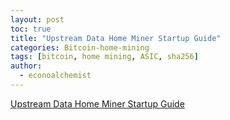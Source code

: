 ```yaml
---
layout: post
toc: true
title: "Upstream Data Home Miner Startup Guide"
categories: Bitcoin-home-mining
tags: [bitcoin, home mining, ASIC, sha256]
author:
  - econoalchemist
---
```


[Upstream Data Home Miner Startup Guide](https://econoalchemist.github.io/UpstreamData-Startup/)
